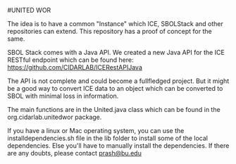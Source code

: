#UNITED WOR


The idea is to have a common "Instance" which ICE, SBOLStack and other repositories can extend. This repository has a proof of concept for the same. 

SBOL Stack comes with a Java API. We created a new Java API for the ICE RESTful endpoint which can be found here: 
https://github.com/CIDARLAB/ICERestAPIJava

The API is not complete and could become a fullfledged project. But it might be a good way to convert ICE data to an object which can be converted to SBOL with minimal loss in information. 

The main functions are in the United.java class which can be found in the org.cidarlab.unitedwor package. 


If you have a linux or Mac operating system, you can use the installdependencies.sh file in the lib folder to install some of the local dependencies. Else you'll have to manually install the dependencies. If there are any doubts, please contact prash@bu.edu

